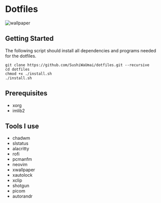 # Dotfiles
![wallpaper](https://github.com/SushiWaUmai/dotfiles/assets/54822569/d7339f6e-f583-4f63-9ea3-e8eea1bc06ed)


## Getting Started
The following script should install all dependencies and programs needed for the dotfiles.
```
git clone https://github.com/SushiWaUmai/dotfiles.git --recursive
cd dotfiles
chmod +x ./install.sh
./install.sh
```

## Prerequisites
- xorg 
- imlib2

## Tools I use

- chadwm
- slstatus
- alacritty
- rofi
- pcmanfm
- neovim
- xwallpaper
- xautolock
- xclip
- shotgun
- picom
- autorandr
